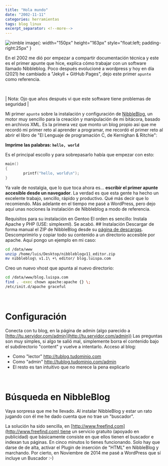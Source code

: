 ```yaml
---
title: "Hola mundo"
date: "2002-11-11"
categories: herramientas
tags: blog linux
excerpt_separator: <!--more-->
---
```


![nimble image](/assets/img/posts/logo-nibbleblog.svg){: width="150px" height="163px" style="float:left; padding-right:25px" } 

En el 2002 me dió por empezar a compartir documentación técnica y este es el primer apunte que hice, explica cómo trabajar con un software llamado Nibbleblog. Poco después evolucioné a wordpress y hoy en día (2021) he cambiado a "Jekyll + GitHub Pages", dejo este primer `apunte` como referencia. 

<br clear="left"/>
<!--more-->

| Nota: Ojo que años después vi que este software tiene problemas de seguridad |

Mi primer `apunte` sobre la instalación y configuración de [NibbleBlog](http://www.nibbleblog.com), un motor muy sencillo para la creación y manipulación de mi bitácora, basado en archivos XML. Es la primera vez que monto un blog propio así que me recordó mi primer reto al aprender a programar, me recordó el primer reto al abrir el libro de "El Lenguaje de programación C, de Kernighan & Ritchie":

**Imprime las palabras: `hello, world`**

Es el principal escollo y para sobrepasarlo había que empezar con esto: 

```c
main()
{
        printf("hello, world\n");
}
````

Ya vale de nostalgia, que lo que toca ahora es... **escribir el primer apunte accesible desde un navegador**. La verdad es que esta gente ha hecho un excelente trabajo, sencillo, rápido y productivo. Qué más decir que lo recomiendo. Más adelante en el tiempo me pasé a WordPress, pero dejo aquí unas nociones la instalación de Nibbleblog a modo de referencia.

Requisitos para su instalación en Gentoo El orden es sencillo: Instala Apache y PHP (USE: simplexml). Se acabó. ## Instalación Descargar de forma manual el ZIP de NibbleBlog desde su [página de descargas](http://www.nibbleblog.com/download/en/). Descomprimirlo y copiar todo su contenido a un directorio accesible por apache. Aquí pongo un ejemplo en mi caso:

```bash
cd /data/www
unzip /home/luis/Desktop/nibbleblogv11_editor.zip
mv nibbleblog\ v1.1\ +\ editor/ blog.luispa.com
```

Creo un nuevo vhost que apunta al nuevo directorio:

```bash
cd /data/www/blog.luispa.com
find . -exec chown apache:apache {} \;
/etc/init.d/apache graceful
```

<br/>

# Configuración

Conecta con tu blog, en la página de admin (algo parecido a [http://tu.servidor.com/admin](http://tu.servidor.com/admin)) Las preguntas son muy simples, si algo te salió mal, simplemente borra el contenido bajo el subdirectorio "content" y vuelve a intentarlo. Acceso al blog:

* Como "lector" http://tublog.tudominio.com 
* Como "admin" http://tublog.tudominio.com/admin
* El resto es tan intuitivo que no merece la pena explicarlo

<br/>

# Búsqueda en NibbleBlog

Vaya sorpresa que me he llevado. Al instalar NibbleBlog y estar un rato jugando con él me he dado cuenta que no trae un "buscador".

La solución ha sido sencilla, en [http://www.freefind.com](http://www.freefind.com) tiene un servicio gratuito (apoyado en publicidad) que básicamente consiste en que ellos tienen el buscador e indexan tus páginas. En cinco minutos lo tienes funcionando. Solo hay que darse de de alta, activar el Plugin de inserción de "HTML" en NibbleBlog y marchando. Por cierto, en Noviembre de 2014 me pasé a WordPress que sí incluye un Buscador :-)
